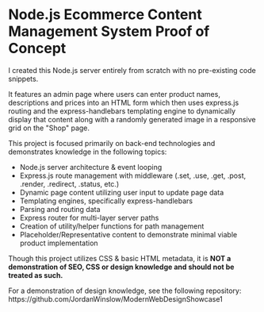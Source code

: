 # Node.js Ecommerce Content Management System Proof of Concept

<p>I created this Node.js server entirely from scratch with no pre-existing code snippets.</p>
<p>It features an admin page where users can enter product names, descriptions and prices into an HTML form which then uses express.js routing and the express-handlebars templating engine to dynamically display that content along with a randomly generated image in a responsive grid on the "Shop" page.</p>
<p>This project is focused primarily on back-end technologies and demonstrates knowledge in the following topics:</p>

<ul>
<li>Node.js server architecture & event looping
<li>Express.js route management with middleware (.set, .use, .get, .post, .render, .redirect, .status, etc.)
<li>Dynamic page content utilizing user input to update page data
<li>Templating engines, specifically express-handlebars
<li>Parsing and routing data
<li>Express router for multi-layer server paths
<li>Creation of utility/helper functions for path management
<li>Placeholder/Representative content to demonstrate minimal viable product implementation
</ul>

<p>Though this project utilizes CSS & basic HTML metadata, it is <b>NOT a demonstration of SEO, CSS or design knowledge and should not be treated as such.</b></p>
<p>For a demonstration of design knowledge, see the following repository: https://github.com/JordanWinslow/ModernWebDesignShowcase1</p>

